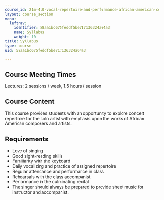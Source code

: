 ```yaml
---
course_id: 21m-410-vocal-repertoire-and-performance-african-american-composers-spring-2005
layout: course_section
menu:
  leftnav:
    identifier: 58aa1bc675feddf5be717136324a64a3
    name: Syllabus
    weight: 10
title: Syllabus
type: course
uid: 58aa1bc675feddf5be717136324a64a3

---
```


Course Meeting Times
--------------------

Lectures: 2 sessions / week, 1.5 hours / session

Course Content
--------------

This course provides students with an opportunity to explore concert repertoire for the solo artist with emphasis upon the works of African American composers and artists.

Requirements
------------

*   Love of singing
*   Good sight-reading skills
*   Familiarity with the keyboard
*   Daily vocalizing and practice of assigned repertoire
*   Regular attendance and performance in class
*   Rehearsals with the class accompanist
*   Performance in the culminating recital
*   The singer should always be prepared to provide sheet music for instructor and accompanist.
